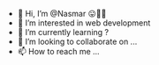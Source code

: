 - 👋 Hi, I’m @Nasmar 😛🍺✨
- 👀 I’m interested in web development
- 🌱 I’m currently learning ?
- 💞️ I’m looking to collaborate on ...
- 📫 How to reach me ...

<!---
Nasmar/Nasmar is a ✨ special ✨ repository because its `README.md` (this file) appears on your GitHub profile.
You can click the Preview link to take a look at your changes.
--->
